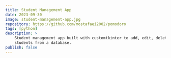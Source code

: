 ```yaml
---
title: Student Management App
date: 2023-09-30
image: student-management-app.jpg
repository: https://github.com/mostafaei2002/pomodoro
tags: [python]
description: >
    Student management app built with customtkinter to add, edit, delete
    students from a database.
publish: false
---
```

